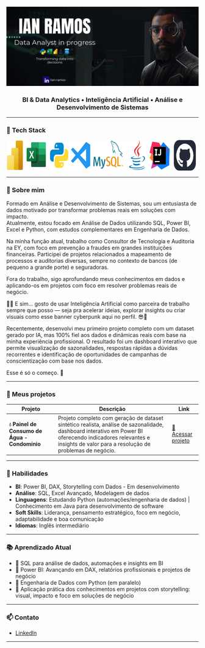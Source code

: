 <!-- Título grande com imagem (como no exemplo) -->
<p align="center">
  <img src="assets/Banner-github.jpg" alt="Banner Ian Ramos" />
</p>

<h3 align="center"> BI & Data Analytics • Inteligência Artificial • Análise e Desenvolvimento de Sistemas </h3>

---

### 🧰 Tech Stack

<p align="center">
  <img src="assets/stack-tech-ianramos.png" alt="Tech Stack" height="80"/>
</p>

---

### 👋 Sobre mim
Formado em Análise e Desenvolvimento de Sistemas, sou um entusiasta de dados motivado por transformar problemas reais em soluções com impacto.  
Atualmente, estou focado em Análise de Dados utilizando SQL, Power BI, Excel e Python, com estudos complementares em Engenharia de Dados.

Na minha função atual, trabalho como Consultor de Tecnologia e Auditoria na EY, com foco em prevenção a fraudes em grandes instituições financeiras. 
Participei de projetos relacionados a mapeamento de processos e auditorias diversas, sempre no contexto de bancos (de pequeno a grande porte) e seguradoras.

Fora do trabalho, sigo aprofundando meus conhecimentos em dados e aplicando-os em projetos com foco em resolver problemas reais de negócio.

🧠✨ E sim... gosto de usar Inteligência Artificial como parceira de trabalho sempre que posso — seja pra acelerar ideias, explorar insights ou criar visuais como esse banner cyberpunk aqui no perfil. 😎🤖

Recentemente, desenvolvi meu primeiro projeto completo com um dataset gerado por IA, mas 100% fiel aos dados e dinâmicas reais com base na minha experiência profissional. O resultado foi um dashboard interativo que permite visualização de sazonalidades, respostas rápidas a dúvidas recorrentes e identificação de oportunidades de campanhas de conscientização com base nos dados.

Esse é só o começo. 🚀

---

### 💼 Meus projetos

| Projeto | Descrição | Link |
|--------|-----------|------|
| **💧 Painel de Consumo de Água - Condomínio** | Projeto completo com geração de dataset sintético realista, análise de sazonalidade, dashboard interativo em Power BI oferecendo indicadores relevantes e insights de valor para a resolução de problemas de negócio. | [🔗 Acessar projeto](https://github.com/ianramos/consumo-agua-condominio) |

---

### 🧠 Habilidades

- **BI**: Power BI, DAX, Storytelling com Dados  - Em desenvolvimento
- **Análise**: SQL, Excel Avançado, Modelagem de dados  
- **Linguagens**: Estudando Python (automações/engenharia de dados) | Conhecimento em Java para desenvolvimento de software  
- **Soft Skills**: Liderança, pensamento estratégico, foco em negócio, adaptabilidade e boa comunicação
- **Idiomas**: Inglês intermediário

---

### 📚 Aprendizado Atual

- 🔸 SQL para análise de dados, automações e insights em BI
- 🔸 Power BI: Avançando em DAX, relatórios profissionais e projetos de negócio
- 🔸 Engenharia de Dados com Python (em paralelo)
- 🔸 Aplicação prática dos conhecimentos em projetos com storytelling: visual, impacto e foco em soluções de negócio  

---

### 📫 Contato
- [LinkedIn](https://linkedin.com/in/ian-ramos-) 

---


